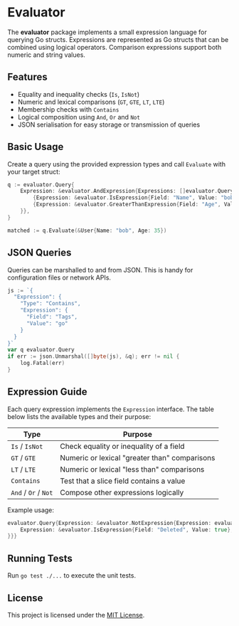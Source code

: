 # Evaluator

The **evaluator** package implements a small expression language for querying Go
structs. Expressions are represented as Go structs that can be combined using
logical operators. Comparison expressions support both numeric and string
values.

## Features

- Equality and inequality checks (`Is`, `IsNot`)
- Numeric and lexical comparisons (`GT`, `GTE`, `LT`, `LTE`)
- Membership checks with `Contains`
- Logical composition using `And`, `Or` and `Not`
- JSON serialisation for easy storage or transmission of queries

## Basic Usage

Create a query using the provided expression types and call `Evaluate` with your
target struct:

```go
q := evaluator.Query{
    Expression: &evaluator.AndExpression{Expressions: []evaluator.Query{
        {Expression: &evaluator.IsExpression{Field: "Name", Value: "bob"}},
        {Expression: &evaluator.GreaterThanExpression{Field: "Age", Value: 30}},
    }},
}

matched := q.Evaluate(&User{Name: "bob", Age: 35})
```

## JSON Queries

Queries can be marshalled to and from JSON. This is handy for configuration
files or network APIs.

```go
js := `{
  "Expression": {
    "Type": "Contains",
    "Expression": {
      "Field": "Tags",
      "Value": "go"
    }
  }
}`
var q evaluator.Query
if err := json.Unmarshal([]byte(js), &q); err != nil {
    log.Fatal(err)
}
```

## Expression Guide

Each query expression implements the `Expression` interface. The table below
lists the available types and their purpose:

| Type                    | Purpose                                         |
|-------------------------|-------------------------------------------------|
| `Is` / `IsNot`          | Check equality or inequality of a field         |
| `GT` / `GTE`            | Numeric or lexical "greater than" comparisons   |
| `LT` / `LTE`            | Numeric or lexical "less than" comparisons      |
| `Contains`              | Test that a slice field contains a value        |
| `And` / `Or` / `Not`    | Compose other expressions logically             |

Example usage:

```go
evaluator.Query{Expression: &evaluator.NotExpression{Expression: evaluator.Query{
    Expression: &evaluator.IsExpression{Field: "Deleted", Value: true},
}}}
```

## Running Tests

Run `go test ./...` to execute the unit tests.


## License

This project is licensed under the [MIT License](LICENSE).

